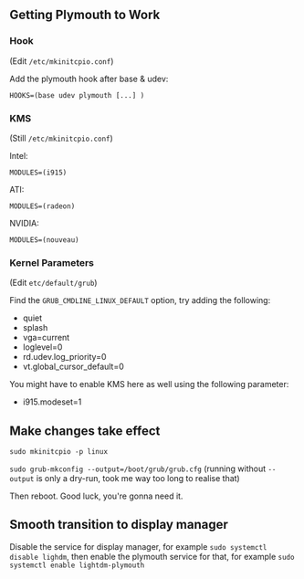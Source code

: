 ## Getting Plymouth to Work

### Hook

(Edit `/etc/mkinitcpio.conf`)

Add the plymouth hook after base & udev:
```
HOOKS=(base udev plymouth [...] )
```

### KMS

(Still `/etc/mkinitcpio.conf`)

Intel:
```
MODULES=(i915)
```
ATI:
```
MODULES=(radeon)
```
NVIDIA:
```
MODULES=(nouveau)
```

### Kernel Parameters

(Edit `etc/default/grub`)

Find the `GRUB_CMDLINE_LINUX_DEFAULT` option, try adding the following:

- quiet
- splash
- vga=current
- loglevel=0
- rd.udev.log_priority=0
- vt.global_cursor_default=0

You might have to enable KMS here as well using the following parameter:

- i915.modeset=1

## Make changes take effect

`sudo mkinitcpio -p linux`

`sudo grub-mkconfig --output=/boot/grub/grub.cfg` (running without `--output` is only a dry-run, took me way too long to realise that)

Then reboot. Good luck, you're gonna need it.

## Smooth transition to display manager

Disable the service for display manager, for example `sudo systemctl disable lighdm`, then enable the plymouth service for that, for example `sudo systemctl enable lightdm-plymouth`
